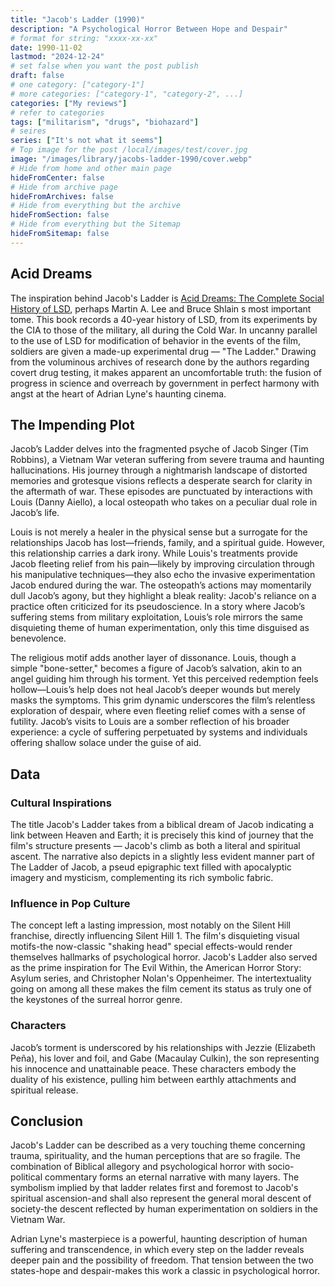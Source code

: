 ```yaml
---
title: "Jacob's Ladder (1990)"
description: "A Psychological Horror Between Hope and Despair"
# format for string: "xxxx-xx-xx"
date: 1990-11-02
lastmod: "2024-12-24"
# set false when you want the post publish
draft: false
# one category: ["category-1"]
# more categories: ["category-1", "category-2", ...]
categories: ["My reviews"]
# refer to categories
tags: ["militarism", "drugs", "biohazard"]
# seires
series: ["It's not what it seems"]
# Top image for the post /local/images/test/cover.jpg
image: "/images/library/jacobs-ladder-1990/cover.webp"
# Hide from home and other main page
hideFromCenter: false
# Hide from archive page
hideFromArchives: false
# Hide from everything but the archive
hideFromSection: false
# Hide from everything but the Sitemap
hideFromSitemap: false
---
```

## Acid Dreams

The inspiration behind Jacob's Ladder is <a href="/library/acid-dreams-1985/" target="_blank">Acid Dreams: The Complete Social History of LSD</a>, perhaps Martin A. Lee and Bruce Shlain s most important tome. This book records a 40-year history of LSD, from its experiments by the CIA to those of the military, all during the Cold War. In uncanny parallel to the use of LSD for modification of behavior in the events of the film, soldiers are given a made-up experimental drug — "The Ladder." Drawing from the voluminous archives of research done by the authors regarding covert drug testing, it makes apparent an uncomfortable truth: the fusion of progress in science and overreach by government in perfect harmony with angst at the heart of Adrian Lyne's haunting cinema.

## The Impending Plot

Jacob’s Ladder delves into the fragmented psyche of Jacob Singer (Tim Robbins), a Vietnam War veteran suffering from severe trauma and haunting hallucinations. His journey through a nightmarish landscape of distorted memories and grotesque visions reflects a desperate search for clarity in the aftermath of war. These episodes are punctuated by interactions with Louis (Danny Aiello), a local osteopath who takes on a peculiar dual role in Jacob’s life.

Louis is not merely a healer in the physical sense but a surrogate for the relationships Jacob has lost—friends, family, and a spiritual guide. However, this relationship carries a dark irony. While Louis's treatments provide Jacob fleeting relief from his pain—likely by improving circulation through his manipulative techniques—they also echo the invasive experimentation Jacob endured during the war. The osteopath’s actions may momentarily dull Jacob’s agony, but they highlight a bleak reality: Jacob's reliance on a practice often criticized for its pseudoscience. In a story where Jacob’s suffering stems from military exploitation, Louis’s role mirrors the same disquieting theme of human experimentation, only this time disguised as benevolence.

The religious motif adds another layer of dissonance. Louis, though a simple "bone-setter," becomes a figure of Jacob’s salvation, akin to an angel guiding him through his torment. Yet this perceived redemption feels hollow—Louis’s help does not heal Jacob’s deeper wounds but merely masks the symptoms. This grim dynamic underscores the film’s relentless exploration of despair, where even fleeting relief comes with a sense of futility. Jacob’s visits to Louis are a somber reflection of his broader experience: a cycle of suffering perpetuated by systems and individuals offering shallow solace under the guise of aid.

## Data

### Cultural Inspirations

The title Jacob's Ladder takes from a biblical dream of Jacob indicating a link between Heaven and Earth; it is precisely this kind of journey that the film's structure presents — Jacob's climb as both a literal and spiritual ascent. The narrative also depicts in a slightly less evident manner part of The Ladder of Jacob, a pseud epigraphic text filled with apocalyptic imagery and mysticism, complementing its rich symbolic fabric.

### Influence in Pop Culture

The concept left a lasting impression, most notably on the Silent Hill franchise, directly influencing Silent Hill 1. The film's disquieting visual motifs-the now-classic "shaking head" special effects-would render themselves hallmarks of psychological horror. Jacob's Ladder also served as the prime inspiration for The Evil Within, the American Horror Story: Asylum series, and Christopher Nolan's Oppenheimer. The intertextuality going on among all these makes the film cement its status as truly one of the keystones of the surreal horror genre.

### Characters

Jacob’s torment is underscored by his relationships with Jezzie (Elizabeth Peña), his lover and foil, and Gabe (Macaulay Culkin), the son representing his innocence and unattainable peace. These characters embody the duality of his existence, pulling him between earthly attachments and spiritual release.

## Conclusion

Jacob's Ladder can be described as a very touching theme concerning trauma, spirituality, and the human perceptions that are so fragile. The combination of Biblical allegory and psychological horror with socio-political commentary forms an eternal narrative with many layers. The symbolism implied by that ladder relates first and foremost to Jacob's spiritual ascension-and shall also represent the general moral descent of society-the descent reflected by human experimentation on soldiers in the Vietnam War.

Adrian Lyne's masterpiece is a powerful, haunting description of human suffering and transcendence, in which every step on the ladder reveals deeper pain and the possibility of freedom. That tension between the two states-hope and despair-makes this work a classic in psychological horror.